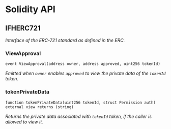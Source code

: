 # Solidity API

## IFHERC721

_Interface of the ERC-721 standard as defined in the ERC._

### ViewApproval

```solidity
event ViewApproval(address owner, address approved, uint256 tokenId)
```

_Emitted when `owner` enables `approved` to view the private data of the `tokenId` token._

### tokenPrivateData

```solidity
function tokenPrivateData(uint256 tokenId, struct Permission auth) external view returns (string)
```

_Returns the private data associated with `tokenId` token, if the caller is allowed to view it._

